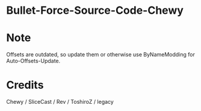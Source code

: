 # Bullet-Force-Source-Code-Chewy

# Note
Offsets are outdated, so update them or otherwise use ByNameModding for Auto-Offsets-Update.

# Credits
Chewy / SliceCast / Rev / ToshiroZ / legacy
